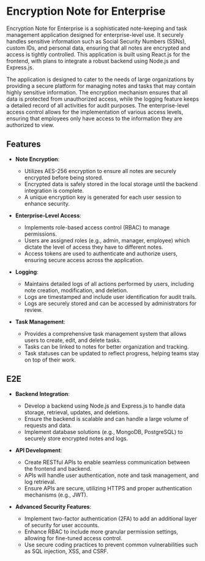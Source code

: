 
# Encryption Note for Enterprise


Encryption Note for Enterprise is a sophisticated note-keeping and task management application designed for enterprise-level use. It securely handles sensitive information such as Social Security Numbers (SSNs), custom IDs, and personal data, ensuring that all notes are encrypted and access is tightly controlled. This application is built using React.js for the frontend, with plans to integrate a robust backend using Node.js and Express.js.

The application is designed to cater to the needs of large organizations by providing a secure platform for managing notes and tasks that may contain highly sensitive information. The encryption mechanism ensures that all data is protected from unauthorized access, while the logging feature keeps a detailed record of all activities for audit purposes. The enterprise-level access control allows for the implementation of various access levels, ensuring that employees only have access to the information they are authorized to view.

## Features

- **Note Encryption**: 
  - Utilizes AES-256 encryption to ensure all notes are securely encrypted before being stored.
  - Encrypted data is safely stored in the local storage until the backend integration is complete.
  - A unique encryption key is generated for each user session to enhance security.

- **Enterprise-Level Access**:
  - Implements role-based access control (RBAC) to manage permissions.
  - Users are assigned roles (e.g., admin, manager, employee) which dictate the level of access they have to different notes.
  - Access tokens are used to authenticate and authorize users, ensuring secure access across the application.

- **Logging**:
  - Maintains detailed logs of all actions performed by users, including note creation, modification, and deletion.
  - Logs are timestamped and include user identification for audit trails.
  - Logs are securely stored and can be accessed by administrators for review.

- **Task Management**:
  - Provides a comprehensive task management system that allows users to create, edit, and delete tasks.
  - Tasks can be linked to notes for better organization and tracking.
  - Task statuses can be updated to reflect progress, helping teams stay on top of their work.

## E2E

- **Backend Integration**:
  - Develop a backend using Node.js and Express.js to handle data storage, retrieval, updates, and deletions.
  - Ensure the backend is scalable and can handle a large volume of requests and data.
  - Implement database solutions (e.g., MongoDB, PostgreSQL) to securely store encrypted notes and logs.

- **API Development**:
  - Create RESTful APIs to enable seamless communication between the frontend and backend.
  - APIs will handle user authentication, note and task management, and log retrieval.
  - Ensure APIs are secure, utilizing HTTPS and proper authentication mechanisms (e.g., JWT).

- **Advanced Security Features**:
  - Implement two-factor authentication (2FA) to add an additional layer of security for user accounts.
  - Enhance RBAC to include more granular permission settings, allowing for fine-tuned access control.
  - Use secure coding practices to prevent common vulnerabilities such as SQL injection, XSS, and CSRF.

